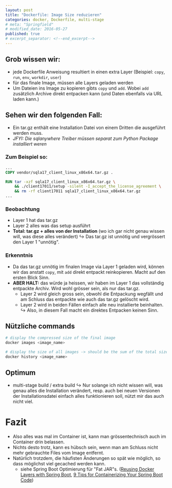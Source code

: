 ```yaml
---
layout: post
title: "Dockerfile: Image Size reduzieren"
categories: docker, Dockerfile, multi-stage
# meta: "Springfield"
# modified_date: 2016-05-27
published: true
# excerpt_separator: <!--end_excerpt-->
---
```


## Grob wissen wir:
* jede Dockerfile Anweisung resultiert in einen extra Layer (Beispiel: `copy`, `run`, `env`, `workdir`, `user`)
* für das finale Image, müssen alle Layers geladen werden
* Um Dateien ins Image zu kopieren gibts `copy` und `add`. Wobei `add` zusätzlich Archive direkt entpacken kann (und Daten ebenfalls via URL laden kann.)

## Sehen wir den folgenden Fall:
* Ein tar.gz enthält eine Installation Datei von einem Dritten die ausgeführt werden muss.
* *JFYI: Die sqlanywhere Treiber müssen separat zum Python Package installiert weren*

### Zum Beispiel so:
```Dockerfile
...
COPY vendor/sqla17_client_linux_x86x64.tar.gz .

RUN tar -xzf sqla17_client_linux_x86x64.tar.gz \
    && ./client17011/setup -silent -I_accept_the_license_agreement \
    && rm -rf client17011 sqla17_client_linux_x86x64.tar.gz
...
```

### Beobachtung
* Layer 1 hat das tar.gz
* Layer 2 alles was das setup ausführt
* **Total: tar.gz + alles von der Installation** (wo ich gar nicht genau wissen will, was diese alles verändert) 
↪ Das tar.gz ist unnötig und vergrössert den Layer 1 "unnötig".


### Erkenntnis
* Da das tar.gz unnötig im finalen Image via Layer 1 geladen wird, können wir das anstatt `copy`, mit `add` direkt entpackt reinkopieren. Macht auf den ersten Blick Sinn.
* **ABER HALT:** das würde ja heissen, wir haben im Layer 1 das vollständig entpackte Archiv. Wird wohl grösser sein, als nur das tar.gz.
    * Layer 2 wird gleich gross sein, obwohl die Entpackung wegfällt und am Schluss das entpackte wie auch das tar.gz gelöscht wird.
    * Layer 2 wird in beiden Fällen einfach alle neu installierte beinhalten.
↪ Also, in diesem Fall macht ein direktes Entpacken keinen Sinn.

## Nützliche commands
```bash
# display the compressed size of the final image
docker images <image_name>

# display the size of all images -> should be the sum of the total size
docker history <image_name>
```

## Optimum
* multi-stage build / extra build
↪ Nur solange ich nicht wissen will, was genau alles die Installation verändert, resp. auch bei neuen Versionen der Installationsdatei einfach alles funktionieren soll, nützt mir das auch nicht viel.

# Fazit
* Also alles was mal im Container ist, kann man grössentechnisch auch im Container drin belassen.
* Nichts desto trotz, kann es hübsch sein, wenn man am Schluss nicht mehr gebrauchte Files vom Image entfernt.
* Natürlich trotzdem, die häufisten Änderungen so spät wie möglich, so dass möglichst viel gecached werden kann.
    * siehe Spring Boot Optimierung für "Fat JAR"s. ([Reusing Docker Layers with Spring Boot](https://www.baeldung.com/docker-layers-spring-boot), [9 Tips for Containerizing Your Spring Boot Code](https://www.docker.com/blog/9-tips-for-containerizing-your-spring-boot-code/))
